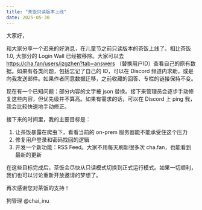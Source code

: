 ```yaml
---
title: "茶饭只读版本上线"
date: 2025-05-30
---
```


大家好，

和大家分享一个迟来的好消息，在儿童节之前只读版本的茶饭上线了。相比茶饭 1.0, 大部分的 Login Wall 已经被移除。大家可以去 https://cha.fan/users/izgzhen?tab=answers （替换用户ID）查看自己的原有数据。如果有各类问题，包括忘记了自己的 ID，可以在 Discord 频道内求助，或是向我发送邮件。如果作者同意数据迁移，之前收藏的回答、专栏的链接保持不变。

现在有一个已知问题：部分内容的文字被 json 替换。接下来管理员会逐步手动修复这些内容，但优先级并不算高。如果有需求的话，可以在 Discord 上 ping 我，我会比较快速地手动修正。

接下来的时间里，我的主要目标是：
1. 让茶饭暴露在爬虫下，看看当前的 on-prem 服务器能不能承受住这个压力
2. 修复用户登录和密码找回的逻辑
3. 开发一个新功能：RSS Feed。大家不用每天刷新很多次 cha.fan，也能看到最新的更新


在这些目标完成后，茶饭会尽快从只读模式切换到正式运行模式。如果一切顺利，我们也可以讨论重新开放邀请的梦想了。


再次感谢您对茶饭的支持！

狗管理 @chai_inu
